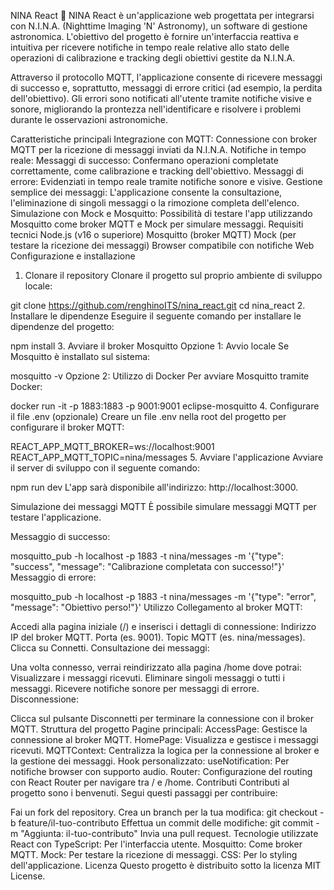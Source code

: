 NINA React 🌌
NINA React è un'applicazione web progettata per integrarsi con N.I.N.A. (Nighttime Imaging 'N' Astronomy), un software di gestione astronomica. L'obiettivo del progetto è fornire un'interfaccia reattiva e intuitiva per ricevere notifiche in tempo reale relative allo stato delle operazioni di calibrazione e tracking degli obiettivi gestite da N.I.N.A.

Attraverso il protocollo MQTT, l'applicazione consente di ricevere messaggi di successo e, soprattutto, messaggi di errore critici (ad esempio, la perdita dell'obiettivo). Gli errori sono notificati all'utente tramite notifiche visive e sonore, migliorando la prontezza nell'identificare e risolvere i problemi durante le osservazioni astronomiche.

Caratteristiche principali
Integrazione con MQTT: Connessione con broker MQTT per la ricezione di messaggi inviati da N.I.N.A.
Notifiche in tempo reale:
Messaggi di successo: Confermano operazioni completate correttamente, come calibrazione e tracking dell'obiettivo.
Messaggi di errore: Evidenziati in tempo reale tramite notifiche sonore e visive.
Gestione semplice dei messaggi: L'applicazione consente la consultazione, l'eliminazione di singoli messaggi o la rimozione completa dell'elenco.
Simulazione con Mock e Mosquitto: Possibilità di testare l'app utilizzando Mosquitto come broker MQTT e Mock per simulare messaggi.
Requisiti tecnici
Node.js (v16 o superiore)
Mosquitto (broker MQTT)
Mock (per testare la ricezione dei messaggi)
Browser compatibile con notifiche Web
Configurazione e installazione
1. Clonare il repository
Clonare il progetto sul proprio ambiente di sviluppo locale:

git clone https://github.com/renghinoITS/nina_react.git
cd nina_react
2. Installare le dipendenze
Eseguire il seguente comando per installare le dipendenze del progetto:

npm install
3. Avviare il broker Mosquitto
Opzione 1: Avvio locale
Se Mosquitto è installato sul sistema:

mosquitto -v
Opzione 2: Utilizzo di Docker
Per avviare Mosquitto tramite Docker:

docker run -it -p 1883:1883 -p 9001:9001 eclipse-mosquitto
4. Configurare il file .env (opzionale)
Creare un file .env nella root del progetto per configurare il broker MQTT:

REACT_APP_MQTT_BROKER=ws://localhost:9001
REACT_APP_MQTT_TOPIC=nina/messages
5. Avviare l'applicazione
Avviare il server di sviluppo con il seguente comando:

npm run dev
L'app sarà disponibile all'indirizzo: http://localhost:3000.

Simulazione dei messaggi MQTT
È possibile simulare messaggi MQTT per testare l'applicazione.

Messaggio di successo:

mosquitto_pub -h localhost -p 1883 -t nina/messages -m '{"type": "success", "message": "Calibrazione completata con successo!"}'
Messaggio di errore:

mosquitto_pub -h localhost -p 1883 -t nina/messages -m '{"type": "error", "message": "Obiettivo perso!"}'
Utilizzo
Collegamento al broker MQTT:

Accedi alla pagina iniziale (/) e inserisci i dettagli di connessione:
Indirizzo IP del broker MQTT.
Porta (es. 9001).
Topic MQTT (es. nina/messages).
Clicca su Connetti.
Consultazione dei messaggi:

Una volta connesso, verrai reindirizzato alla pagina /home dove potrai:
Visualizzare i messaggi ricevuti.
Eliminare singoli messaggi o tutti i messaggi.
Ricevere notifiche sonore per messaggi di errore.
Disconnessione:

Clicca sul pulsante Disconnetti per terminare la connessione con il broker MQTT.
Struttura del progetto
Pagine principali:
AccessPage: Gestisce la connessione al broker MQTT.
HomePage: Visualizza e gestisce i messaggi ricevuti.
MQTTContext:
Centralizza la logica per la connessione al broker e la gestione dei messaggi.
Hook personalizzato:
useNotification: Per notifiche browser con supporto audio.
Router:
Configurazione del routing con React Router per navigare tra / e /home.
Contributi
Contributi al progetto sono i benvenuti. Segui questi passaggi per contribuire:

Fai un fork del repository.
Crea un branch per la tua modifica:
git checkout -b feature/il-tuo-contributo
Effettua un commit delle modifiche:
git commit -m "Aggiunta: il-tuo-contributo"
Invia una pull request.
Tecnologie utilizzate
React con TypeScript: Per l'interfaccia utente.
Mosquitto: Come broker MQTT.
Mock: Per testare la ricezione di messaggi.
CSS: Per lo styling dell'applicazione.
Licenza
Questo progetto è distribuito sotto la licenza MIT License.
